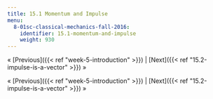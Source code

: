```yaml
---
title: 15.1 Momentum and Impulse
menu:
  8-01sc-classical-mechanics-fall-2016:
    identifier: 15.1-momentum-and-impulse
    weight: 930
---
```

« [Previous]({{< ref "week-5-introduction" >}}) | [Next]({{< ref "15.2-impulse-is-a-vector" >}}) »

« [Previous]({{< ref "week-5-introduction" >}}) | [Next]({{< ref "15.2-impulse-is-a-vector" >}}) »